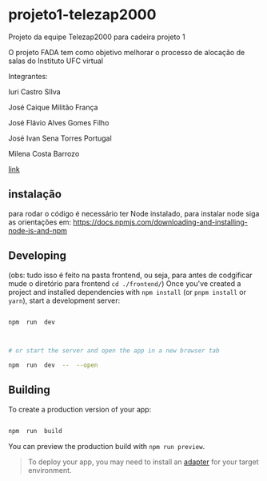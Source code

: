 
# projeto1-telezap2000

Projeto da equipe Telezap2000 para cadeira projeto 1

  

O projeto FADA tem como objetivo melhorar o processo de alocação de salas do Instituto UFC virtual

  

Integrantes:

Iuri Castro SIlva

José Caique Militão França

José Flávio Alves Gomes Filho

José Ivan Sena Torres Portugal

Milena Costa Barrozo

[link](https://amazing-marzipan-d82560.netlify.app/)

## instalação
para rodar o código é necessário ter Node instalado, para instalar node siga as orientações em: https://docs.npmjs.com/downloading-and-installing-node-js-and-npm


## Developing
(obs: tudo isso é feito na pasta frontend, ou seja, para antes de codgificar mude o diretório para frontend `cd ./frontend/`)
Once you've created a project and installed dependencies with `npm install` (or `pnpm install` or `yarn`), start a development server:

  

```bash

npm  run  dev

  

# or start the server and open the app in a new browser tab

npm  run  dev  --  --open

```

  

## Building

  

To create a production version of your app:

  

```bash

npm  run  build

```

  

You can preview the production build with `npm run preview`.

  

> To deploy your app, you may need to install an [adapter](https://kit.svelte.dev/docs/adapters) for your target environment.
